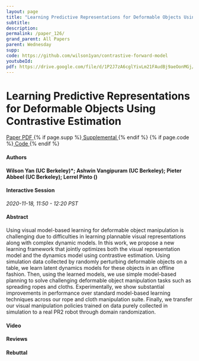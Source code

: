 ```yaml
---
layout: page
title: "Learning Predictive Representations for Deformable Objects Using Contrastive Estimation"
subtitle: 
description:
permalink: /paper_126/
grand_parent: All Papers
parent: Wednesday
supp: 
code: https://github.com/wilson1yan/contrastive-forward-model
youtubeId: 
pdf: https://drive.google.com/file/d/1P2J7zA6cglYivLm21FAudBj9aeOonMGj/view
---
```


# Learning Predictive Representations for Deformable Objects Using Contrastive Estimation

<a href="https://drive.google.com/file/d/1P2J7zA6cglYivLm21FAudBj9aeOonMGj/view" target="_blank" rel="noopener noreferrer" class="btn btn-blue"><i class="fa fa-file-text-o" aria-hidden="true"></i> Paper PDF </a> {% if page.supp %}<a href="" target="_blank" rel="noopener noreferrer" class="btn btn-green"><i class="fa fa-file-text-o" aria-hidden="true"></i> Supplemental </a>{% endif %} {% if page.code %}<a href="https://github.com/wilson1yan/contrastive-forward-model" target="_blank" rel="noopener noreferrer" class="btn btn-green"><i class="fa fa-github" aria-hidden="true"></i> Code </a>{% endif %} 

#### Authors
**Wilson Yan (UC Berkeley)*; Ashwin Vangipuram (UC Berkeley); Pieter Abbeel (UC Berkeley); Lerrel Pinto ()**

#### Interactive Session
*2020-11-18, 11:50 - 12:20 PST*

#### Abstract
Using visual model-based learning for deformable object manipulation is challenging due to difficulties in learning plannable visual representations along with complex dynamic models. In this work, we propose a new learning framework that jointly optimizes both the visual representation model and the dynamics model using contrastive estimation. Using simulation data collected by randomly perturbing deformable objects on a table, we learn latent dynamics models for these objects in an offline fashion. Then, using the learned models, we use simple model-based planning to solve challenging deformable object manipulation tasks such as spreading ropes and cloths. Experimentally, we show substantial improvements in performance over standard model-based learning techniques across our rope and cloth manipulation suite. Finally, we transfer our visual manipulation policies trained on data purely collected in simulation to a real PR2 robot through domain randomization.

#### Video 

#### Reviews

#### Rebuttal

